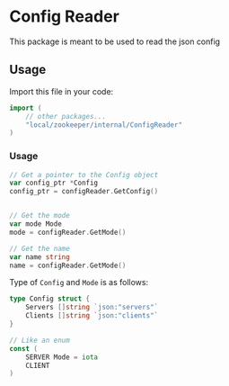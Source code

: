 # Config Reader
This package is meant to be used to read the json config

## Usage
Import this file in your code:
```go
import (
    // other packages...
    "local/zookeeper/internal/ConfigReader"
)
```

### Usage
```go
// Get a pointer to the Config object
var config_ptr *Config
config_ptr = configReader.GetConfig()


// Get the mode
var mode Mode
mode = configReader.GetMode()

// Get the name
var name string
name = configReader.GetMode()
```

Type of `Config` and `Mode` is as follows:
```go
type Config struct {
	Servers []string `json:"servers"`
	Clients []string `json:"clients"`
}

// Like an enum
const (
	SERVER Mode = iota
	CLIENT
)
```
